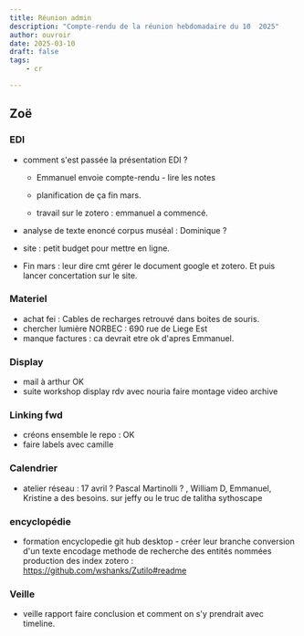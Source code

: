 ```yaml
---
title: Réunion admin
description: "Compte-rendu de la réunion hebdomadaire du 10  2025"
author: ouvroir
date: 2025-03-10
draft: false
tags: 
    - cr

---
```




## Zoë

### EDI

- comment s'est passée la présentation EDI ?

    - Emmanuel envoie compte-rendu - lire les notes

    - planification de ça fin mars. 

    - travail sur le zotero : emmanuel a commencé. 

      

- analyse de texte enoncé corpus muséal : Dominique ?

- site : petit budget pour mettre en ligne. 

- Fin mars : leur dire cmt gérer le document google et zotero. Et puis lancer concertation sur le site. 

### Materiel

- achat fei : Cables de recharges retrouvé dans boites de souris. 
- chercher lumière NORBEC : 690 rue de Liege Est
- manque factures : ca devrait etre ok d'apres Emmanuel. 

### Display

- mail à arthur OK
- suite workshop display
    rdv avec nouria 
    faire montage video archive

### Linking fwd

- créons ensemble le repo : OK
- faire labels avec camille

### Calendrier

- atelier réseau : 17 avril ? 
  Pascal Martinolli ? , William D, Emmanuel, Kristine a des besoins. 
  sur jeffy ou le truc de talitha sythoscape

### encyclopédie

- formation encyclopedie
  git hub desktop - créer leur branche
  conversion d'un texte
  encodage
  methode de recherche des entités nommées
  production des index
  zotero  : https://github.com/wshanks/Zutilo#readme

### Veille

- veille rapport 
  faire conclusion et comment on s'y prendrait avec timeline. 